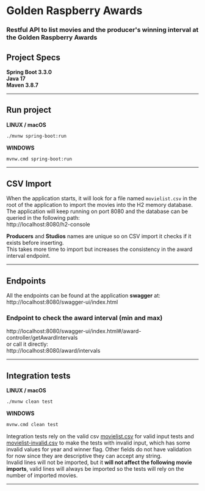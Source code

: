 # Golden Raspberry Awards
### Restful API to list movies and the producer's winning interval at the Golden Raspberry Awards

## Project Specs
**Spring Boot 3.3.0<br>
Java 17<br>
Maven 3.8.7**

-----
## Run project
**LINUX / macOS**
```bash
./mvnw spring-boot:run
```
**WINDOWS**
```bash
mvnw.cmd spring-boot:run
```
-----
## CSV Import
When the application starts, it will look for a file named ```movielist.csv``` in the root of the application to import
the movies into the H2 memory database.<br>
The application will keep running on port 8080 and the database can be queried in the following path:<br>
http://localhost:8080/h2-console

**Producers** and **Studios** names are unique so on CSV import it checks if it exists before inserting.<br>
This takes more time to import but increases the consistency in the award interval endpoint.

-----
## Endpoints

All the endpoints can be found at the application **swagger** at:<br>
http://localhost:8080/swagger-ui/index.html

### Endpoint to check the award interval (min and max)
http://localhost:8080/swagger-ui/index.html#/award-controller/getAwardIntervals
<br>or call it directly:<br>
http://localhost:8080/award/intervals

-----
## Integration tests

**LINUX / macOS**
```bash
./mvnw clean test
```
**WINDOWS**
```bash
mvnw.cmd clean test
```
Integration tests rely on the valid csv [movielist.csv](movielist.csv) for valid input tests and
[movielist-invalid.csv](movielist-invalid.csv) to make the tests with invalid input,
which has some invalid values for year and winner flag.
Other fields do not have validation for now since they are descriptive they can accept any string.<br>
Invalid lines will not be imported, but it **will not affect the following movie imports**,
valid lines will always be imported so the tests will rely on the number of imported movies.

-----
